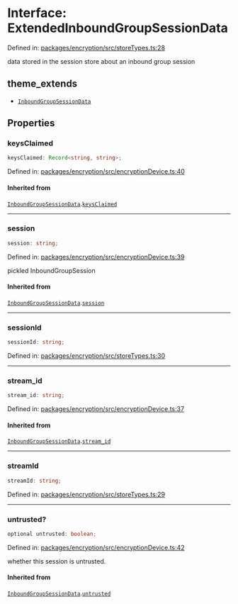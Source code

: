 # Interface: ExtendedInboundGroupSessionData

Defined in: [packages/encryption/src/storeTypes.ts:28](https://github.com/towns-protocol/towns/blob/0db1fd0ac7258e8db8cedfb6183e8eade8284fa1/packages/encryption/src/storeTypes.ts#L28)

data stored in the session store about an inbound group session

## theme_extends

- [`InboundGroupSessionData`](InboundGroupSessionData.md)

## Properties

### keysClaimed

```ts
keysClaimed: Record<string, string>;
```

Defined in: [packages/encryption/src/encryptionDevice.ts:40](https://github.com/towns-protocol/towns/blob/0db1fd0ac7258e8db8cedfb6183e8eade8284fa1/packages/encryption/src/encryptionDevice.ts#L40)

#### Inherited from

[`InboundGroupSessionData`](InboundGroupSessionData.md).[`keysClaimed`](InboundGroupSessionData.md#keysclaimed)

***

### session

```ts
session: string;
```

Defined in: [packages/encryption/src/encryptionDevice.ts:39](https://github.com/towns-protocol/towns/blob/0db1fd0ac7258e8db8cedfb6183e8eade8284fa1/packages/encryption/src/encryptionDevice.ts#L39)

pickled InboundGroupSession

#### Inherited from

[`InboundGroupSessionData`](InboundGroupSessionData.md).[`session`](InboundGroupSessionData.md#session)

***

### sessionId

```ts
sessionId: string;
```

Defined in: [packages/encryption/src/storeTypes.ts:30](https://github.com/towns-protocol/towns/blob/0db1fd0ac7258e8db8cedfb6183e8eade8284fa1/packages/encryption/src/storeTypes.ts#L30)

***

### stream\_id

```ts
stream_id: string;
```

Defined in: [packages/encryption/src/encryptionDevice.ts:37](https://github.com/towns-protocol/towns/blob/0db1fd0ac7258e8db8cedfb6183e8eade8284fa1/packages/encryption/src/encryptionDevice.ts#L37)

#### Inherited from

[`InboundGroupSessionData`](InboundGroupSessionData.md).[`stream_id`](InboundGroupSessionData.md#stream_id)

***

### streamId

```ts
streamId: string;
```

Defined in: [packages/encryption/src/storeTypes.ts:29](https://github.com/towns-protocol/towns/blob/0db1fd0ac7258e8db8cedfb6183e8eade8284fa1/packages/encryption/src/storeTypes.ts#L29)

***

### untrusted?

```ts
optional untrusted: boolean;
```

Defined in: [packages/encryption/src/encryptionDevice.ts:42](https://github.com/towns-protocol/towns/blob/0db1fd0ac7258e8db8cedfb6183e8eade8284fa1/packages/encryption/src/encryptionDevice.ts#L42)

whether this session is untrusted.

#### Inherited from

[`InboundGroupSessionData`](InboundGroupSessionData.md).[`untrusted`](InboundGroupSessionData.md#untrusted)
